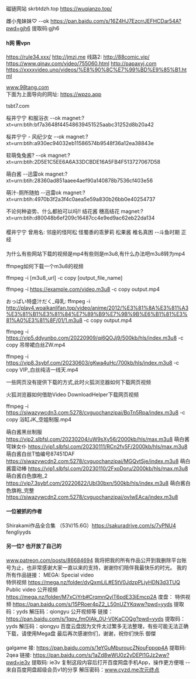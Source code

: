 磁链网站
skrbtdzh.top
https://wuqianzo.top/


雌小鬼妹妹♡    --ok
https://pan.baidu.com/s/16Z4HJ7EzcrrJEFHCDar54A?pwd=gjh6 
提取码:gjh6​

####  h网  需vpn
https://rule34.xxx/
http://jmzj.me              线路2: http://88comic.vip/
https://www.qinav.com/video/755060.html
http://papaxyj.com
https://xxxxvideo.uno/videos/%E8%90%8C%E7%99%BD%E9%85%B1.html


www.98tang.com    
下面为上面导向的网址:
https://wpzo.app

tsbt7.com





桜井宁宁 和服浴衣   --ok
magnet:?xt=urn:btih:bf7a3648f44548639451525aabc31252d8b20a42

桜井宁宁 - 风纪少女 --ok
magnet:?xt=urn:btih:a930ec94032eb11586574b9548f36a12ea38843e

软萌兔兔酱?     --ok
magnet:?xt=urn:btih:2D5E1C5EE6A6A33DCBDE16A5FB4F513727067D58

萌白酱          --迅雷ok
magnet:?xt=urn:btih:28360ad851aaee4aef90a140878b7536cf403e56

萌汁-厕所随拍   --迅雷ok
magnet:?xt=urn:btih:4970b3f2a3f4c0aea5e59a830b26bb0e40254737

不论何种姿势、什么都拍可以吗!! 结花酱 穗高结花
magnet:?xt=urn:btih:d80048b6ef209c16487cc4e9ed9ac62eb22da134


#### 
樱井宁宁 曾用名: 
邻座的怪阿松
怪蜀黍的乖萝莉
松果酱
椎名真困    --斗鱼时期  正经




#### 
为什么有些网站下载的视频是mp4有些则是m3u8,有什么办法吧m3u8转为mp4

ffmpeg如何下载一个m3u8的视频

 ffmpeg -i [m3u8_url] -c copy [output_file_name]

 ffmpeg -i https://example.com/video.m3u8 -c copy output.mp4



おっぱい特盛汁だく_母乳:
ffmpeg -i http://play4.woaikanlifan.top/video/anime/2012/%E3%81%8A%E3%81%A3%E3%81%B1%E3%81%84%E7%89%B9%E7%9B%9B%E6%B1%81%E3%81%A0%E3%81%8F/01/1.m3u8 -c copy output.mp4


ffmpeg -i https://vip5.ddyunbo.com/20220909/qi6QOJj9/500kb/hls/index.m3u8 -c copy 吊带裙白丝ZW.mp4

ffmpeg -i https://vip8.3sybf.com/20230603/gKwa4uHc/700kb/hls/index.m3u8   -c copy VIP_白丝纯洁一线天.mp4

一些网页没有提供下载的方式,此时火狐浏览器如何下载网页视频

火狐浏览器如何借助Video DownloadHelper下载网页视频

ffmpeg -i https://siwazywcdn3.com:5278/cvguochanzipai/BoTn5Rpa/index.m3u8 -c copy 浴缸JK_空姐制服.mp4


萌白酱黑丝制服
https://vip2.slbfsl.com/20230204/uW9sXy56/2000kb/hls/max.m3u8
萌白酱穹妹女仆
https://vip1.slbfsl.com/20230111/RCn2fv5F/2000kb/hls/max.m3u8
萌白酱白丝T恤编号87451DAF
https://siwazywcdn2.com:5278/cvguochanzipai/MGQvtSje/index.m3u8
萌白酱震动棒
https://vip1.slbfsl.com/20230110/2FxoDoru/2000kb/hls/max.m3u8
萌白酱白色旗袍_2
https://vip7.3sybf.com/20220622/Ubl30bxn/500kb/hls/index.m3u8
萌白酱白色旗袍_完整
https://siwazywcdn2.com:5278/cvguochanzipai/ovIwEAca/index.m3u8

#### 一位被抓的作者
Shirakami作品全合集 （53V/15.6G）https://sakuradrive.com/s/7yPNU4
fengliyyds
#### 另一位? 也开放了自己的
www.patreon.com/posts/86684694
我将把我的所有作品公开到我删除平台账号为止，也非常感谢大家一直以来的支持，谢谢你们陪伴我最快乐的时光。
我的所有作品链接：
MEGA:
Special video   
特供视频
https://mega.nz/folder/dyQxmLiL#E5tV0JdzpPLjyHDN3d3TUQ
Public video
公开视频
https://mega.nz/folder/M7xCiYrb#CrqmnQylT6pdE33iEmcp2A
度盘：
特供视频
https://pan.baidu.com/s/15PRoer4pZ2_L50nUZYKqww?pwd=yyds
提取码：yyds
解压码：qiongyu
公开视频等
链接：https://pan.baidu.com/s/1qpv_fmOIAk_0U-V0KaCOQg?pwd=yyds
提取码：yyds
解压码：qiongyu
百度云盘因为文件太过繁多无法整理，有些可能无法正确下载，请使用Mega盘
最后再次感谢你们，谢谢，祝你们快乐
御傑

#### 
galgame
接: https://pan.baidu.com/s/1eYGuMburoucZNouFppop4A 提取码: 2qea
链接: https://pan.baidu.com/s/1aZd8wWU0z2yDEPl1GJz2ww?pwd=ie3v 提取码: ie3v 复制这段内容后打开百度网盘手机App，操作更方便哦
--来自百度网盘超级会员v1的分享
解压密码：www.cyzd.me次元终点

